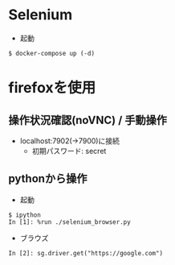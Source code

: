 # Selenium
- 起動
```
$ docker-compose up (-d)
```

# firefoxを使用
## 操作状況確認(noVNC) / 手動操作
- localhost:7902(->7900)に接続
  - 初期パスワード: secret

## pythonから操作
- 起動
```
$ ipython
In [1]: %run ./selenium_browser.py
```

- ブラウズ
```
In [2]: sg.driver.get("https://google.com")
```
